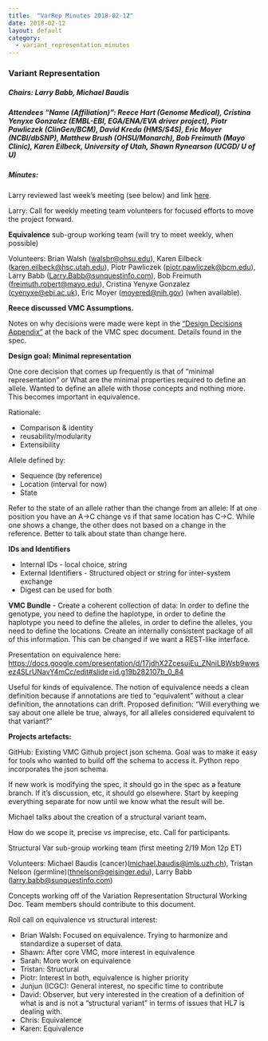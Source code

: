 ```yaml
---
title:  "VarRep Minutes 2018-02-12"
date: 2018-02-12
layout: default
category:
  - variant_representation_minutes
---
```


### Variant Representation
##### Chairs: Larry Babb, Michael Baudis
##### Attendees “Name (Affiliation)”: Reece Hart (Genome Medical), Cristina Yenyxe Gonzalez (EMBL-EBI, EGA/ENA/EVA driver project), Piotr Pawliczek (ClinGen/BCM), David Kreda (HMS/S4S), Eric Moyer (NCBI/dbSNP), Matthew Brush (OHSU/Monarch), Bob Freimuth (Mayo Clinic), Karen Eilbeck, University of Utah, Shawn Rynearson (UCGD/ U of U)

##### Minutes:

Larry reviewed last week’s meeting (see below) and link [here](https://docs.google.com/document/d/1exzE9hLaMeYsQ6Uu5OQOJbO_hJjyBWu--vqdboWHLYI/edit?usp=sharing).


Larry: Call for weekly meeting team volunteers for focused efforts to move the project forward.

**Equivalence** sub-group working team (will try to meet weekly, when possible)

Volunteers: Brian Walsh (walsbr@ohsu.edu), Karen Eilbeck (karen.eilbeck@hsc.utah.edu), Piotr Pawliczek (piotr.pawliczek@bcm.edu), Larry Babb (Larry.Babb@sunquestinfo.com), Bob Freimuth (freimuth.robert@mayo.edu), Cristina Yenyxe Gonzalez (cyenyxe@ebi.ac.uk), Eric Moyer (moyered@nih.gov) (when available).

**Reece discussed VMC Assumptions.**

Notes on why decisions were made were kept in the [“Design Decisions Appendix”](https://docs.google.com/document/d/12E8WbQlvfZWk5NrxwLytmympPby6vsv60RxCeD5wc1E/edit#heading=h.licu5hsyh3pf) at the back of the VMC spec document. Details found in the spec.

**Design goal: Minimal representation**

One core decision that comes up frequently is that of “minimal representation” or What are the minimal properties required to define an allele.  Wanted to define an allele with those concepts and nothing more. This becomes important in equivalence.

Rationale:
- Comparison & identity
- reusability/modularity
- Extensibility 

Allele defined by:
- Sequence (by reference)
- Location (interval for now)
- State

Refer to the state of an allele rather than the change from an allele: If at one position you have an A->C change vs if that same location has C->C.  While one shows a change, the other does not based on a change in the reference.  Better to talk about state than change here.

**IDs and Identifiers**
- Internal IDs - local choice, string
- External Identifiers - Structured object or string for inter-system exchange
- Digest can be used for both

**VMC Bundle** - Create a coherent collection of data: In order to define the genotype, you need to define the haplotype, in order to define the haplotype you need to define the alleles, in order to define the alleles, you need to define the locations. Create an internally consistent package of all of this information.  This can be changed if we want a REST-like interface.

Presentation on equivalence here: https://docs.google.com/presentation/d/17jdhX2ZcesuiEu_ZNniLBWsb9wwsez4SLrUNavY4mCc/edit#slide=id.g19b282107b_0_84

Useful for kinds of equivalence. The notion of equivalence needs a clean definition because if annotations are tied to “equivalent” without a clear definition, the annotations can drift. Proposed definition: “Will everything we say about one allele be true, always, for all alleles considered equivalent to that variant?”

**Projects artefacts:**

GitHub: Existing VMC Github project json schema.  Goal was to make it easy for tools who wanted to build off the schema to access it.  Python repo incorporates the json schema.

If new work is modifying the spec, it should go in the spec as a feature branch. If it’s discussion, etc, it should go elsewhere.  Start by keeping everything separate for now until we know what the result will be.

Michael talks about the creation of a structural variant team.

How do we scope it, precise vs imprecise, etc.  Call for participants.

Structural Var sub-group working team (first meeting 2/19 Mon 12p ET)

Volunteers: Michael Baudis (cancer)(michael.baudis@imls.uzh.ch), Tristan Nelson (germline)(thnelson@geisinger.edu), Larry Babb (larry.babb@sunquestinfo.com)

Concepts working off of the Variation Representation Structural Working Doc.  Team members should contribute to this document.

Roll call on equivalence vs structural interest:
- Brian Walsh: Focused on equivalence.  Trying to harmonize and standardize a superset of data.
- Shawn: After core VMC, more interest in equivalence
- Sarah: More work on equivalence
- Tristan: Structural
- Piotr: Interest in both, equivalence is higher priority
- Junjun (ICGC): General interest, no specific time to contribute
- David: Observer, but very interested in the creation of a definition of what is and is not a “structural variant” in terms of issues that HL7 is dealing with.
- Chris: Equivalence
- Karen: Equivalence

